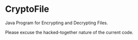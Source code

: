 # CryptoFile
Java Program for Encrypting and Decrypting Files.

Please excuse the hacked-together nature of the current code.
